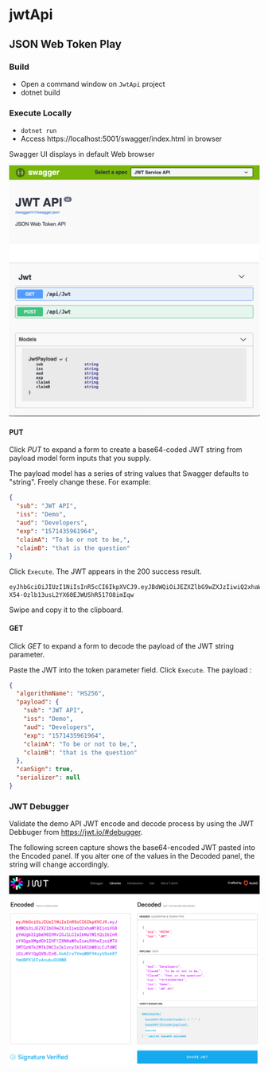 # jwtApi
## JSON Web Token Play

### Build
- Open a command window on `JwtApi` project
- dotnet build

### Execute Locally
- `dotnet run`
- Access https://localhost:5001/swagger/index.html in browser

Swagger UI displays in default Web browser

![doc/Swaggerui.png](doc/Swaggerui.png)

#### PUT
Click *PUT* to expand a form to create a base64-coded JWT string from payload model
form inputs that you supply.

The payload model has a series of string values that Swagger defaults to 
"string". Freely change these. For example:

````json
{
  "sub": "JWT API",
  "iss": "Demo",
  "aud": "Developers",
  "exp": "1571435961964",
  "claimA": "To be or not to be,",
  "claimB": "that is the question"
}
````


Click `Execute`. The JWT appears in
the 200 success result. 

```string
eyJhbGciOiJIUzI1NiIsInR5cCI6IkpXVCJ9.eyJBdWQiOiJEZXZlbG9wZXJzIiwiQ2xhaW1BIjoiVG8gYmUgb3Igbm90IHRvIGJlLCIsIkNsYWltQiI6InRoYXQgaXMgdGhlIHF1ZXN0aW9uIiwiRXhwIjoiMTU3MTQzNTk2MTk2NCIsIklzcyI6InN0cmluZyIsIlN1YiI6IkpXVCBBUEkifQ.I8hKqpe-X54-Ozlb13usL2YX60EJWUShR517O8imIqw
```
Swipe and copy it to the clipboard.

#### GET
Click *GET* to expand a form to decode the payload of the JWT string parameter.

Paste the JWT into the token parameter field. Click `Execute`. The payload
:

```json
{
  "algorithmName": "HS256",
  "payload": {
    "sub": "JWT API",
    "iss": "Demo",
    "aud": "Developers",
    "exp": "1571435961964",
    "claimA": "To be or not to be,",
    "claimB": "that is the question"
  },
  "canSign": true,
  "serializer": null
}
```

### JWT Debugger
Validate the demo API JWT encode and decode process by using 
the JWT Debbuger from https://jwt.io/#debugger. 

The following screen capture shows the base64-encoded JWT pasted 
into the Encoded panel. If you alter one of the values in the 
Decoded panel, the string will change accordingly.

![JwtApi/doc/jwt.debugger.png](JwtApi/doc/jwt.debugger.png)

